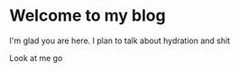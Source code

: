 # Welcome to my blog

I'm glad you are here. I plan to talk about hydration and shit

Look at me go
